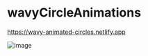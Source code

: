 # wavyCircleAnimations

https://wavy-animated-circles.netlify.app

![image](https://user-images.githubusercontent.com/72318958/184463406-e5c9d139-2508-48bf-a915-4c46e6bb3007.png)

